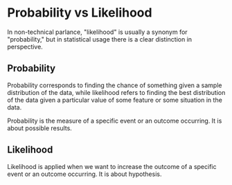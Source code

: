 # Probability vs Likelihood
In non-technical parlance, "likelihood" is usually a synonym for "probability," but in statistical usage there is a clear distinction in perspective. 

## Probability
Probability corresponds to finding the chance of something given a sample distribution of the data, while likelihood refers to finding the best distribution of the data given a particular value of some feature or some situation in the data.

Probability is the measure of a specific event or an outcome occurring. It is about possible results.

## Likelihood
Likelihood is applied when we want to increase the outcome of a specific event or an outcome occurring. It is about hypothesis.


